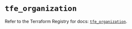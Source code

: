 # `tfe_organization`

Refer to the Terraform Registry for docs: [`tfe_organization`](https://registry.terraform.io/providers/hashicorp/tfe/0.57.0/docs/resources/organization).
